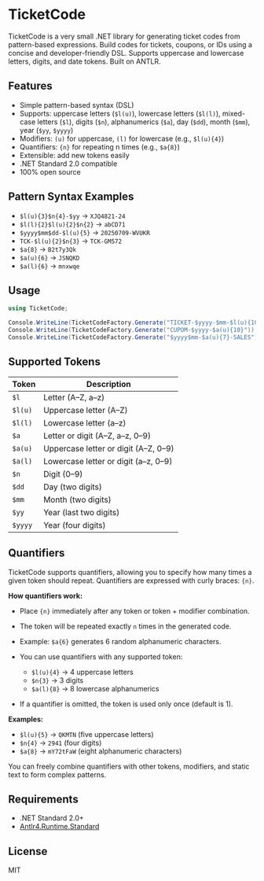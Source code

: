 # TicketCode

TicketCode is a very small .NET library for generating ticket codes from pattern-based expressions. Build codes for tickets, coupons, or IDs using a concise and developer-friendly DSL. Supports uppercase and lowercase letters, digits, and date tokens. Built on ANTLR.

## Features

* Simple pattern-based syntax (DSL)
* Supports: uppercase letters (`$l(u)`), lowercase letters (`$l(l)`), mixed-case letters (`$l`), digits (`$n`), alphanumerics (`$a`), day (`$dd`), month (`$mm`), year (`$yy`, `$yyyy`)
* Modifiers: `(u)` for uppercase, `(l)` for lowercase (e.g., `$l(u){4}`)
* Quantifiers: `{n}` for repeating n times (e.g., `$a{8}`)
* Extensible: add new tokens easily
* .NET Standard 2.0 compatible
* 100% open source

## Pattern Syntax Examples

* `$l(u){3}$n{4}-$yy` → `XJQ4821-24`
* `$l(l){2}$l(u){2}$n{2}` → `abCD71`
* `$yyyy$mm$dd-$l(u){5}` → `20250709-WVUKR`
* `TCK-$l(u){2}$n{3}` → `TCK-GM572`
* `$a{8}` → `B2t7y3Qk`
* `$a(u){6}` → `JSNQKD`
* `$a(l){6}` → `mnxwqe`

## Usage

```csharp
using TicketCode;

Console.WriteLine(TicketCodeFactory.Generate("TICKET-$yyyy-$mm-$l(u){10}"));
Console.WriteLine(TicketCodeFactory.Generate("CUPOM-$yyyy-$a(u){10}"));
Console.WriteLine(TicketCodeFactory.Generate("$yyyy$mm-$a(u){7}-SALES"));
```

## Supported Tokens

| Token   | Description                          |
| ------- | ------------------------------------ |
| `$l`    | Letter (A–Z, a–z)                    |
| `$l(u)` | Uppercase letter (A–Z)               |
| `$l(l)` | Lowercase letter (a–z)               |
| `$a`    | Letter or digit (A–Z, a–z, 0–9)      |
| `$a(u)` | Uppercase letter or digit (A–Z, 0–9) |
| `$a(l)` | Lowercase letter or digit (a–z, 0–9) |
| `$n`    | Digit (0–9)                          |
| `$dd`   | Day (two digits)                     |
| `$mm`   | Month (two digits)                   |
| `$yy`   | Year (last two digits)               |
| `$yyyy` | Year (four digits)                   |

## Quantifiers

TicketCode supports quantifiers, allowing you to specify how many times a given token should repeat. Quantifiers are expressed with curly braces: `{n}`.

**How quantifiers work:**

* Place `{n}` immediately after any token or token + modifier combination.
* The token will be repeated exactly `n` times in the generated code.
* Example: `$a{6}` generates 6 random alphanumeric characters.
* You can use quantifiers with any supported token:

  * `$l(u){4}` → 4 uppercase letters
  * `$n{3}` → 3 digits
  * `$a(l){8}` → 8 lowercase alphanumerics
* If a quantifier is omitted, the token is used only once (default is 1).

**Examples:**

* `$l(u){5}` → `QKMTN` (five uppercase letters)
* `$n{4}` → `2941` (four digits)
* `$a{8}` → `mY72tFaW` (eight alphanumeric characters)

You can freely combine quantifiers with other tokens, modifiers, and static text to form complex patterns.

## Requirements

* .NET Standard 2.0+
* [Antlr4.Runtime.Standard](https://www.nuget.org/packages/Antlr4.Runtime.Standard)

## License

MIT
